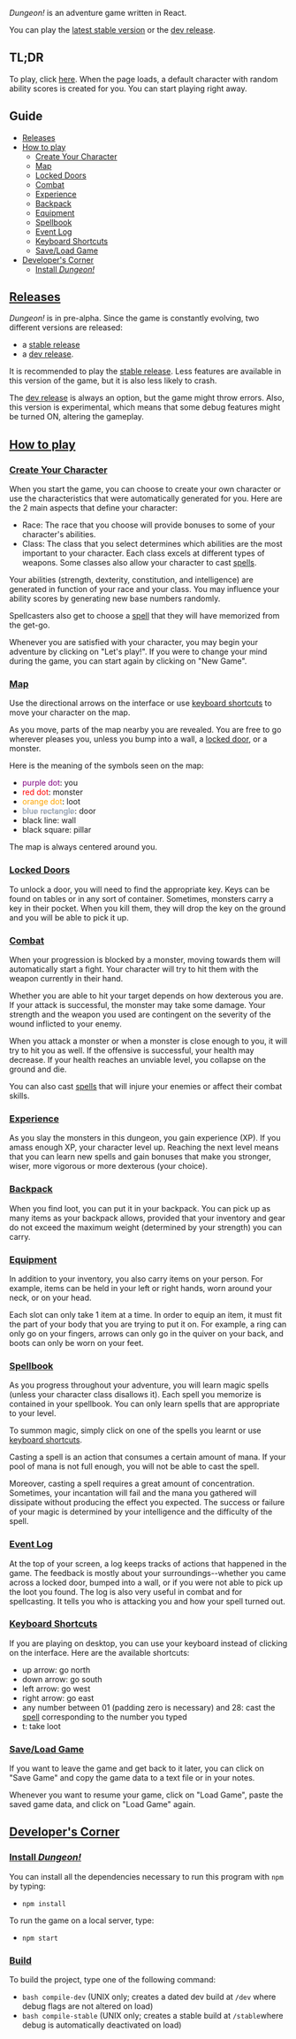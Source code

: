 *Dungeon!* is an adventure game written in React.

You can play the [latest stable version](http://dungeon.yvesgurcan.com/stable/) or the [dev release](http://dungeon.yvesgurcan.com/dev/).

## TL;DR
To play, click [here](http://dungeon.yvesgurcan.com/stable/). When the page loads, a default character with random ability scores is created for you. You can start playing right away.

## <a name="toc"/> Guide

- [Releases](#releases)
- [How to play](#how-to-play)
    - [Create Your Character](#create-your-character)
    - [Map](#map)
    - [Locked Doors](#locked-doors)
    - [Combat](#combat)
    - [Experience](#experience)
    - [Backpack](#backpack)
    - [Equipment](#equipment)
    - [Spellbook](#spellbook)
    - [Event Log](#event-log)
    - [Keyboard Shortcuts](#keyboard-shortcuts)
    - [Save/Load Game](#saveload-game)
- [Developer's Corner](#developers-corner)
    - [Install *Dungeon!*](#install-dungeon)

## [Releases](#toc)

*Dungeon!* is in pre-alpha. Since the game is constantly evolving, two different versions are released:
- a [stable release](http://dungeon.yvesgurcan.com/stable/)
- a [dev release](http://dungeon.yvesgurcan.com/dev/).

It is recommended to play the [stable release](http://dungeon.yvesgurcan.com/stable/). Less features are available in this version of the game, but it is also less likely to crash.

The [dev release](http://dungeon.yvesgurcan.com/dev/) is always an option, but the game might throw errors. Also, this version is experimental, which means that some debug features might be turned ON, altering the gameplay.

## [How to play](#toc)

### [Create Your Character](#toc)

When you start the game, you can choose to create your own character or use the characteristics that were automatically generated for you. Here are the 2 main aspects that define your character: 
- Race: The race that you choose will provide bonuses to some of your character's abilities.
- Class: The class that you select determines which abilities are the most important to your character. Each class excels at different types of weapons. Some classes also allow your character to cast [spells](#spellbook).

Your abilities (strength, dexterity, constitution, and intelligence) are generated in function of your race and your class. You may influence your ability scores by generating new base numbers randomly.

Spellcasters also get to choose a [spell](#spellbook) that they will have memorized from the get-go.

Whenever you are satisfied with your character, you may begin your adventure by clicking on "Let's play!". If you were to change your mind during the game, you can start again by clicking on "New Game".

### [Map](#toc)
Use the directional arrows on the interface or use [keyboard shortcuts](#keyboard) to move your character on the map.

As you move, parts of the map nearby you are revealed. You are free to go wherever pleases you, unless you bump into a wall, a [locked door](#lockeddoor), or a monster.

Here is the meaning of the symbols seen on the map:
- <span style="color: purple">purple dot</span>: you
- <span style="color: red">red dot</span>: monster
- <span style="color: orange">orange dot</span>: loot
- <span style="color: lightsteelblue; -webkit-text-stroke: 0.2px black">blue rectangle</span>: door
- black line: wall
- black square: pillar

The map is always centered around you.

### [Locked Doors](#toc)

To unlock a door, you will need to find the appropriate key. Keys can be found on tables or in any sort of container. Sometimes, monsters carry a key in their pocket. When you kill them, they will drop the key on the ground and you will be able to pick it up.

### [Combat](#toc)

When your progression is blocked by a monster, moving towards them will automatically start a fight. Your character will try to hit them with the weapon currently in their hand.

Whether you are able to hit your target depends on how dexterous you are. If your attack is successful, the monster may take some damage. Your strength and the weapon you used are contingent on the severity of the wound inflicted to your enemy.

When you attack a monster or when a monster is close enough to you, it will try to hit you as well. If the offensive is successful, your health may decrease. If your health reaches an unviable level, you collapse on the ground and die.

You can also cast [spells](#spellbook) that will injure your enemies or affect their combat skills.

### [Experience](#toc)

As you slay the monsters in this dungeon, you gain experience (XP). If you amass enough XP, your character level up. Reaching the next level means that you can learn new spells and gain bonuses that make you stronger, wiser, more vigorous or more dexterous (your choice).

### [Backpack](#toc)

When you find loot, you can put it in your backpack. You can pick up as many items as your backpack allows, provided that your inventory and gear do not exceed the maximum weight (determined by your strength) you can carry.

### [Equipment](#toc)
In addition to your inventory, you also carry items on your person. For example, items can be held in your left or right hands, worn around your neck, or on your head.

Each slot can only take 1 item at a time. In order to equip an item, it must fit the part of your body that you are trying to put it on. For example, a ring can only go on your fingers, arrows can only go in the quiver on your back, and boots can only be worn on your feet.

### [Spellbook](#toc)
As you progress throughout your adventure, you will learn magic spells (unless your character class disallows it). Each spell you memorize is contained in your spellbook. You can only learn spells that are appropriate to your level.

To summon magic, simply click on one of the spells you learnt or use [keyboard shortcuts](#keyboard).

Casting a spell is an action that consumes a certain amount of mana. If your pool of mana is not full enough, you will not be able to cast the spell.

Moreover, casting a spell requires a great amount of concentration. Sometimes, your incantation will fail and the mana you gathered will dissipate without producing the effect you expected. The success or failure of your magic is determined by your intelligence and the difficulty of the spell.

### [Event Log](#toc)
At the top of your screen, a log keeps tracks of actions that happened in the game. The feedback is mostly about your surroundings--whether you came across a locked door, bumped into a wall, or if you were not able to pick up the loot you found. The log is also very useful in combat and for spellcasting. It tells you who is attacking you and how your spell turned out.

### [Keyboard Shortcuts](#toc)

If you are playing on desktop, you can use your keyboard instead of clicking on the interface. Here are the available shortcuts:
- up arrow: go north
- down arrow: go south
- left arrow: go west
- right arrow: go east
- any number between 01 (padding zero is necessary) and 28: cast the [spell](#spellbook) corresponding to the number you typed
- t: take loot

### [Save/Load Game](#toc)

If you want to leave the game and get back to it later, you can click on "Save Game" and copy the game data to a text file or in your notes.

Whenever you want to resume your game, click on "Load Game", paste the saved game data, and click on "Load Game" again.

## [Developer's Corner](#toc)

### [Install *Dungeon!*](#toc)
You can install all the dependencies necessary to run this program with `npm` by typing:
 - `npm install`

To run the game on a local server, type:
 - `npm start`

### [Build](#toc)
To build the project, type one of the following command:
- `bash compile-dev` (UNIX only; creates a dated dev build at `/dev` where debug flags are not altered on load)
- `bash compile-stable` (UNIX only; creates a stable build at `/stable`where debug is automatically deactivated on load)